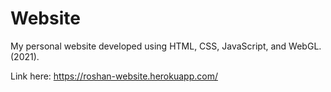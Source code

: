 # Website
My personal website developed using HTML, CSS, JavaScript, and WebGL. (2021).

Link here: https://roshan-website.herokuapp.com/
